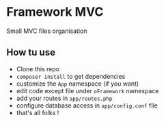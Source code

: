 # Framework MVC

Small MVC files organisation

## How tu use

- Clone this repo
- `composer install` to get dependencies
- customize the `App` namespace (if you want)
- edit code except file under `oFramework` namespace
- add your routes in `app/routes.php`
- configure database access in `app/config.conf` file
- that's all folks !
